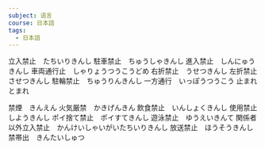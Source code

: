 ```yaml
---
subject: 语言
course: 日本語
tags:
  - 日本語
---
```

立入禁止　たちいりきんし
駐車禁止　ちゅうしゃきんし
進入禁止　しんにゅうきんし
車両通行止　しゃりょうつうこうどめ
右折禁止　うせつきんし
左折禁止　させつきんし
駐輪禁止　ちゅうりんきんし
一方通行　いっぽうつうこう
止まれ　とまれ

禁煙　きんえん
火気厳禁　かきげんきん
飲食禁止　いんしょくきんし
使用禁止　しようきんし
ポイ捨て禁止　ポイすてきんし
遊泳禁止　ゆうえいきんて
関係者以外立入禁止　かんけいしゃいがいたちいりきんし
放送禁止　ほうそうきんし
禁帯出　きんたいしゅつ